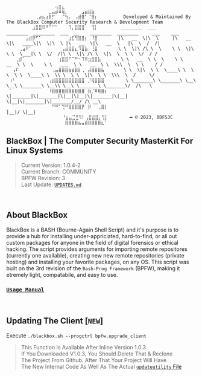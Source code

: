 ````
                  ⢤⣶⣄⠀⠀⠀⠀⠀⠀⠀⠀⠀⠀⠀⠀⠀ 
 ⠀⠀⠀⠀⠀⠀⠀⠀⠀⠀⠀⠀⣀⣤⡾⠿⢿⡀⠀⠀⠀⠀⣠⣶⣿⣷⠀⠀⠀⠀ 
 ⠀⠀⠀⠀⠀⠀⠀⠀⢀⣴⣦⣴⣿⡋⠀⠀⠈⢳⡄⠀⢠⣾⣿⠁⠈⣿⡆⠀⠀⠀⠀⠀⠀⠀ Developed & Maintained By The BlackBox Computer Security Research & Development Team
 ⠀⠀⠀⠀⠀⠀⠀⣰⣿⣿⠿⠛⠉⠉⠁⠀⠀⠀⠹⡄⣿⣿⣿⠀⠀⢹⡇⠀⠀⠀     ________  ___       ________  ________  ___  __    ________  ________     ___    ___ 
 ⠀⠀⠀⠀⠀⣠⣾⡿⠋⠁⠀⠀⠀⠀⠀⠀⠀⠀⣰⣏⢻⣿⣿⡆⠀⠸⣿⠀⠀⠀    |\   __  \|\  \     |\   __  \|\   ____\|\  \|\  \ |\   __  \|\   __  \   |\  \  /  /|
 ⠀⠀⠀⢀⣴⠟⠁⠀⠀⠀⠀⠀⠀⠀⠀⠀⢠⣾⣿⣿⣆⠹⣿⣷⠀⢘⣿⠀⠀⠀    \ \  \|\ /\ \  \    \ \  \|\  \ \  \___|\ \  \/  /|\ \  \|\ /\ \  \|\  \  \ \  \/  / /
 ⠀⠀⢀⡾⠁⠀⠀⠀⠀⠀⠀⠀⠀⠀⠀⢰⣿⣿⠋⠉⠛⠂⠹⠿⣲⣿⣿⣧⠀⠀     \ \   __  \ \  \    \ \   __  \ \  \    \ \   ___  \ \   __  \ \  \\\  \  \ \    / / 
 ⠀⢠⠏⠀⠀⠀⠀⠀⠀⠀⠀⠀⠀⢀⣤⣿⣿⣿⣷⣾⣿⡇⢀⠀⣼⣿⣿⣿⣧⠀      \ \  \|\  \ \  \____\ \  \ \  \ \  \____\ \  \\ \  \ \  \|\  \ \  \\\  \  /     \/  
 ⠰⠃⠀⠀⠀⠀⠀⠀⠀⠀⠀⠀⢠⣾⣿⣿⣿⣿⣿⣿⣿⣿⣿⠀⡘⢿⣿⣿⣿        \ \_______\ \_______\ \__\ \__\ \_______\ \__\\ \__\ \_______\ \_______\/  /\   \  
 ⠁⠀⠀⠀⠀⠀⠀⠀⠀⠀⠀⠀⠸⣿⣿⣿⣿⣿⣿⣿⣿⣿⣿⠀⣷⡈⠿⢿⣿⡆        \|_______|\|_______|\|__|\|__|\|_______|\|__| \|__|\|_______|\|_______/__/ /\ __\ 
 ⠀⠀⠀⠀⠀⠀⠀⠀⠀⠀⠀⠀⠀⠙⠛⠁⢙⠛⣿⣿⣿⣿⡟⠀⡿⠀⠀⢀⣿⡇                                                                              |__|/ \|__|
⠀⠀⠀⠀⠀⠀⠀⠀⠀⠀⠀⠀⠀⠀⠀⠀⠀⠘⣶⣤⣉⣛⠻⠇⢠⣿⣾⣿⡄⢻⡇        ━ © 2023, 0DFS3C
 ⠀⠀⠀⠀⠀⠀⠀⠀⠀⠀⠀⠀⠀⠀⠀⠀⠀⣿⣿⣿⣿⣦⣤⣾⣿⣿⣿⣿⣆⠁        
````

## BlackBox | The Computer Security MasterKit For Linux Systems
> Current Version: 1.0.4-2 <br>
> Current Branch: COMMUNITY <br>
> BPFW Revision: 3 <br>
> Last Update: [`UPDATES.md`](UPDATES.md#blackbox-script-last-update)

<br>

## About BlackBox
BlackBox is a BASH (Bourne-Again Shell Script) and it's purpose is to provide a hub for installing under-appriciated, hard-to-find, or all out custom packages for anyone in the field of digital forensics or ethical hacking. The script provides arguments for importing remote repositores (currently one available), creating new new remote repositories (private hosting) and installing your favorite packages, on any OS. This script was built on the 3rd revision of the `Bash-Prog Framework` (BPFW), making it etremely light, compatabile, and easy to use.

### [`Usage Manual`](BlackBox.proj/bin/usage.txt)

<br>

## Updating The Client [`NEW`]

Execute ```` ./blackbox.sh --progctrl bpfw.upgrade_client ````
> This Function Is Available After Inline Version 1.0.3 <br>
> If You Downloaded V1.0.3, You Should Delete That & Reclone <br>
> The Project From Github. After That Your Project Will Have <br>
> The New Internal Code As Well As The Actual [`updateutility` File](BlackBox.proj/updateutility.sh)